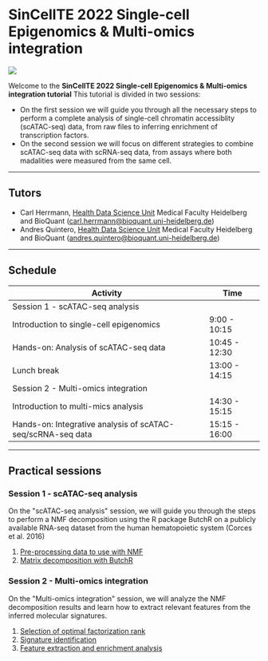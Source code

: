 # SinCellTE 2022 Single-cell Epigenomics & Multi-omics integration

![](./The_end.png)

Welcome to the **SinCellTE 2022 Single-cell Epigenomics & Multi-omics integration tutorial** This tutorial is divided in two sessions:
- On the first session we will guide you through all the necessary steps to perform a complete analysis of single-cell chromatin accessiblity (scATAC-seq) data, from raw files to inferring enrichment of transcription factors.
- On the second session we will focus on different strategies to combine scATAC-seq data with scRNA-seq data, from assays where both madalities were measured from the same cell. 


******
## Tutors

* Carl Herrmann, [Health Data Science Unit](https://www.hdsu.org/) Medical Faculty Heidelberg and BioQuant (carl.herrmann@bioquant.uni-heidelberg.de)
* Andres Quintero, [Health Data Science Unit](https://www.hdsu.org/) Medical Faculty Heidelberg and BioQuant (andres.quintero@bioquant.uni-heidelberg.de)


********

<!-- ## Is this tutorial for me?

The aim of this tutorial is to learn how to use the R package ButchR to **perform signature identification in different types of genomic data using NMF**. To explore the results of an NMF analysis, we will provide a ready to use Docker image with RStudio, ButchR, and pre-loaded publicly available datasets, including bulk and single-cell RNA-seq data, as well as an interactive application. The tutorial will show how to run an NMF-based analysis from start to end.

If you are a computational biologist dealing with large scale omics datasets (e.g. RNA-seq, ATAC-seq, …) looking for solutions to reduce the dimensionality of the data to a small set of informative signatures, this tutorial will be perfect for you.


### IMPORTANT NOTE! 

 While we will start at a very basic level, we would **strongly encourage absolute beginners**, who have never ever worked with R, to complete a very simple online R intro course on DataCamp (["Introduction to R"](https://learn.datacamp.com/courses/free-introduction-to-r)), which will give you the very basic first concepts on what R is, and how to do some very simple operations with it.

In order to avoid any software compatibility and installation issues the practical sessions of the tutorial will be done using a Docker image, please follow the instruction given in [Run Docker image](#run-docker-image) to install Docker and run the Docker image for the tutorial before Monday, 13 September 2021.



******** -->


## Schedule

<!-- <style>
.heatMap {
    width: 70%;
    text-align: center;
}
.heatMap th {
background: grey;
word-wrap: break-word;
text-align: center;
}
.heatMap tr:nth-child(1) { background: firebrick; }
.heatMap tr:nth-child(4) { background: cadetblue; }
.heatMap tr:nth-child(5) { background: firebrick; }
.heatMap tr:nth-child(9) { background: cadetblue; }
.heatMap tr:nth-child(10) { background: firebrick; }
.heatMap tr:nth-child(15) { background: firebrick; }
.heatMap tr:nth-child(17) { background: darkcyan; }

.heatMap th:first-of-type { width: 50%; }
.heatMap th:nth-of-type(2) { width: 20%; }

</style> -->

<div class="heatMap">

| Activity | Time |
| -- | ----------- |
| Session 1 - scATAC-seq analysis |  |
| Introduction to single-cell epigenomics | 9:00 - 10:15 | 
| Hands-on: Analysis of scATAC-seq data | 10:45 - 12:30| 
| Lunch break | 13:00 - 14:15 | 
| Session 2 - Multi-omics integration |  |
| Introduction to multi-mics analysis | 14:30 - 15:15 |
| Hands-on: Integrative analysis of scATAC-seq/scRNA-seq data | 15:15 - 16:00| 

</div>

********
<!-- ## Slides

Here are the links to the slides

* Day 1 : [introduction](./irtg2021_intro.pdf)
* Day 1 : [R markdown](./irtg2021_rmarkdown.pdf)
* Day 1 : [Data types](./irtg2021_datatypes.pdf)
* Day 1 : [Statistical tests](./irtg2021_tests.pdf)

* Day 2 : [Introduction to single-cell analysis](https://docs.google.com/presentation/d/1DSC6gUIbO6PzrqLCt1jp-sIx1U31TvMdDGgKdhohCIY/edit?ts=60c8bafb#slide=id.gdf238a40cf_0_5) -->


## Practical sessions

### Session 1 - scATAC-seq analysis

On the "scATAC-seq analysis" session, we will guide you through the steps to perform a NMF decomposition using the R package ButchR on a publicly available RNA-seq dataset from the human hematopoietic system (Corces et al. 2016)


<!-- 0. How to use ButchR with Docker  -->
1. [Pre-processing data to use with NMF](./session2/01_preprocessing.md)
2. [Matrix decomposition with ButchR](./session2/02_run_NMF.md)
                               

<!-- 0. [Goals of Day 1](./day1/00_Objectives.md)
1. [Getting started with RStudio](./day1/01_rstudio.md)
2. [Reading in a data table](./day1/02_dataframe.md)
3. [Cleaning the dataset](./day1/03_cleanup.md)
4. [Making plots](./day1/04_plotting.md)
5. [Statistical tests](./day1/05_test.md) -->
                                                   

### Session 2 - Multi-omics integration

On the "Multi-omics integration" session, we will analyze the NMF decomposition results and learn how to extract relevant features from the inferred molecular signatures.

1. [Selection of optimal factorization rank](./session3/01_optimal_rank.md)
2. [Signature identification](./session3/02_signature_identification.md)
3. [Feature extraction and enrichment analysis](./session3/03_feature_enrichment.md)


